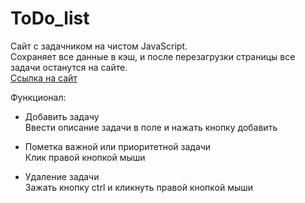 # ToDo_list
Сайт с задачником на чистом JavaScript. <br>
Сохраняет все данные в кэш, и после перезагрузки страницы все задачи останутся на сайте. <br>
[Ссылка на сайт](https://devkucherov.github.io/ToDo_list/)

Функционал:
* Добавить задачу <br>
Ввести описание задачи в поле и нажать кнопку добавить

* Пометка важной или приоритетной задачи <br>
Клик правой кнопкой мыши
 
* Удаление задачи <br>
Зажать кнопку ctrl и кликнуть правой кнопкой мыши

